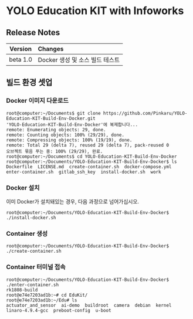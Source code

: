 # YOLO Education KIT with Infoworks
## Release Notes

| Version  | Changes                         |
| -------- | :------------------------------ |
| beta 1.0 | Docker 생성 및 소스 빌드 테스트 |

## 빌드 환경 셋업

### Docker 이미지 다운로드

```shell
root@computer:~/Documents$ git clone https://github.com/Pinkaru/YOLO-Education-KIT-Build-Env-Docker.git
'YOLO-Education-KIT-Build-Env-Docker'에 복제합니다...
remote: Enumerating objects: 29, done.
remote: Counting objects: 100% (29/29), done.
remote: Compressing objects: 100% (19/19), done.
remote: Total 29 (delta 7), reused 29 (delta 7), pack-reused 0
오브젝트 묶음 푸는 중: 100% (29/29), 완료.
root@computer:~/Documents$ cd YOLO-Education-KIT-Build-Env-Docker
root@computer:~/Documents/YOLO-Education-KIT-Build-Env-Docker$ ls
Dockerfile  LICENSE.md  create-container.sh  docker-compose.yml  enter-container.sh  gitlab_ssh_key  install-docker.sh  work
```

### Docker 설치

이미 Docker가 설치돼있는 경우, 다음 과정으로 넘어가십시오.

```shell
root@computer:~/Documents/YOLO-Education-KIT-Build-Env-Docker$ ./install-docker.sh
```

### Container 생성

```shell
root@computer:~/Documents/YOLO-Education-KIT-Build-Env-Docker$ ./create-container.sh
```

### Container 터미널 접속

```shell
root@computer:~/Documents/YOLO-Education-KIT-Build-Env-Docker$ ./enter-container.sh
rk1808-build
root@e74e7203ad1b:~# cd EduKit/
root@e74e7203ad1b:~/Edu# ls
actuator_and_sensor  ai-demo  buildroot  camera  debian  kernel  linaro-4.9.4-gcc  preboot-config  u-boot
```

